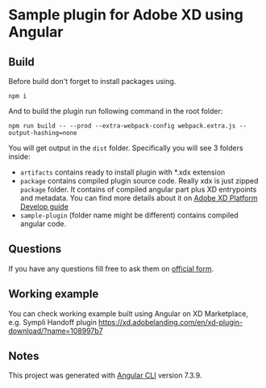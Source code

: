 # Sample plugin for Adobe XD using Angular

## Build
Before build don't forget to install packages using.
```
npm i
```
And to build the plugin run following command in the root folder:
```
npm run build -- --prod --extra-webpack-config webpack.extra.js --output-hashing=none
```
You will get output in the `dist`  folder. Specifically you will see 3 folders inside:
- `artifacts` contains ready to install plugin with \*.xdx extension
- `package` contains compiled plugin source code. Really xdx is just zipped `package` folder. It contains of compiled angular part plus XD entrypoints and metadata. You can find more details about it on [Adobe XD Platform Develop guide](https://adobexdplatform.com/plugin-docs/develop.html)
- `sample-plugin` (folder name might be different) contains compiled angular code.

## Questions
If you have any questions fill free to ask them on [official form](https://forums.adobexdplatform.com/t/xd-plugin-using-angular/816/12).

## Working example
You can check working example built using Angular on XD Marketplace, e.g. Sympli Handoff plugin https://xd.adobelanding.com/en/xd-plugin-download/?name=108997b7

## Notes
This project was generated with [Angular CLI](https://github.com/angular/angular-cli) version 7.3.9.